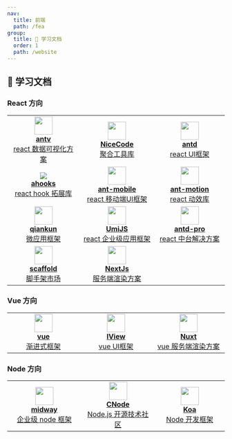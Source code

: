 ```yaml
---
nav:
  title: 前端
  path: /fea
group:
  title: 💊 学习文档
  order: 1
  path: /website
---
```



## 💊 学习文档

### React 方向

<table>
  <tr>
    <td width="240" align="center">
      <a target="_blank" href="https://antv.vision/zh">
        <img src="https://gw.alipayobjects.com/zos/rmsportal/KDpgvguMpGfqaHPjicRK.svg" width="42" />
        <br />
        <strong>antv</strong>
        <div>react 数据可视化方案</div>
      </a>
    </td>
    <td width="240" align="center">
      <a target="_blank" href="https://nicecoders.github.io/">
        <img src="http://jzx-h5.oss-cn-hangzhou.aliyuncs.com/logo.png" width="42" />
        <br />
        <strong>NiceCode</strong>
        <div>聚合工具库</div>
      </a>
    </td>
    <td width="240" align="center">
      <a target="_blank" href="https://ant.design">
        <img src="https://gw.alipayobjects.com/zos/rmsportal/KDpgvguMpGfqaHPjicRK.svg" width="42" />
        <br />
        <strong>antd</strong>
        <div>react UI框架</div>
      </a>
    </td>
  </tr>
  <tr>
    <td width="240" align="center">
      <a target="_blank" href="https://ahooks.js.org/">
        <img src="https://ahooks.js.org/logo.svg" />
        <br />
        <strong>ahooks</strong>
        <div>react hook 拓展库</div>
      </a>
    </td>
    <td width="240" align="center">
      <a target="_blank" href="https://mobile.ant.design/index-cn">
        <img src="https://zos.alipayobjects.com/rmsportal/wIjMDnsrDoPPcIV.png" width="42" />
        <br />
        <strong>ant-mobile</strong>
        <div>react 移动端UI框架</div>
      </a>
    </td>
    <td width="240" align="center">
      <a target="_blank" href="https://motion.ant.design/index-cn">
        <img src="https://zos.alipayobjects.com/rmsportal/TOXWfHIUGHvZIyb.svg" width="42" />
        <br />
        <strong>ant-motion</strong>
        <div>react 动效库</div>
      </a>
    </td>
  </tr>
  <tr>
    <td width="160" align="center">
      <a target="_blank" href="https://qiankun.umijs.org/">
        <img src="https://gw.alipayobjects.com/zos/bmw-prod/8a74c1d3-16f3-4719-be63-15e467a68a24/km0cv8vn_w500_h500.png" width="42" />
        <br />
        <strong>qiankun</strong>
        <div>微应用框架</div>
      </a>
    </td>
    <td width="160" align="center">
      <a target="_blank" href="https://umijs.org">
        <img src="https://gw.alipayobjects.com/zos/bmw-prod/598d14af-4f1c-497d-b579-5ac42cd4dd1f/k7bjua9c_w132_h130.png" width="42" />
        <br />
        <strong>UmiJS</strong>
        <div>react 企业级应用框架</div>
      </a>
    </td>
    <td width="240" align="center">
      <a target="_blank" href="https://pro.ant.design/zh-CN/">
        <img src="https://pro.ant.design/favicon.png" width="42" />
        <br />
        <strong>antd-pro</strong>
        <div>react 中台解决方案</div>
      </a>
    </td>
  </tr>
  <tr>
    <td width="240" align="center">
      <a target="_blank" href="https://scaffold.ant.design">
        <img src="https://zos.alipayobjects.com/rmsportal/HXZvKsbcQljpFToWbjPj.svg" width="42" />
        <br />
        <strong>scaffold</strong>
        <div>脚手架市场</div>
      </a>
    </td>
    <td width="240" align="center">
      <a target="_blank" href="https://nextjs.org/">
        <img src="https://nextjs.org/static/favicon/safari-pinned-tab.svg" width="42" />
        <br />
        <strong>NextJs</strong>
        <div>服务端渲染方案</div>
      </a>
    </td>
    
  </tr>
</table>

### Vue 方向

<table>
  <tr>
    <td width="240" align="center">
      <a target="_blank" href="https://cn.vuejs.org/">
        <img src="https://cn.vuejs.org/images/logo.svg" width="42" />
        <br />
        <strong>vue</strong>
        <div>渐进式框架</div>
      </a>
    </td>
    <td width="240" align="center">
      <a target="_blank" href="https://www.iviewui.com/">
        <img src="https://file.iviewui.com/dist/d6fcbeecd3f5ff1b1dd0a0f68bdf6ce7.svg" width="42" />
        <br />
        <strong>IView</strong>
        <div>vue UI框架</div>
      </a>
    </td>
    <td width="240" align="center">
      <a target="_blank" href="https://zh.nuxtjs.org/">
        <img src="https://zh.nuxtjs.org/_nuxt/icons/icon_512x512.c20795.png" width="42" />
        <br />
        <strong>Nuxt</strong>
        <div>vue 服务端渲染方案</div>
      </a>
    </td>
  </tr>
</table>

### Node 方向

<table>
  <tr>
    <td width="240" align="center">
      <a target="_blank" href="https://antv.vision/zh">
        <img src="https://gw.alicdn.com/tfs/TB1eGsrk79l0K4jSZFKXXXFjpXa-347-340.png" width="42" />
        <br />
        <strong>midway</strong>
        <div>企业级 node 框架</div>
      </a>
    </td>
    <td width="240" align="center">
      <a target="_blank" href="https://cnodejs.org/">
        <img src="https://static2.cnodejs.org/public/images/cnode_icon_64.png" width="42" />
        <br />
        <strong>CNode</strong>
        <div>Node.js 开源技术社区</div>
      </a>
    </td>
    <td width="240" align="center">
      <a target="_blank" href="https://www.koajs.com.cn/">
        <img src="https://tva1.sinaimg.cn/large/008i3skNly1gu7waxo9bxj60jk09s3ym02.jpg" width="42" />
        <br />
        <strong>Koa</strong>
        <div>Node 开发框架</div>
      </a>
    </td>
  </tr>
</table>